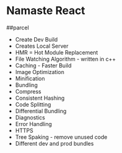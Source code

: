 # Namaste React

##parcel

- Create Dev Build
- Creates Local Server
- HMR = Hot Module Replacement
- File Watching Algorithm - written in c++
- Caching - Faster Build
- Image Optimization
- Minification
- Bundling
- Compress
- Consistent Hashing
- Code Splitting
- Differential Bundling
- Diagnostics
- Error Handling
- HTTPS
- Tree Spaking - remove unused code
- Different dev and prod bundles
